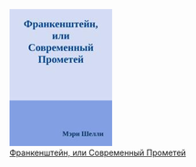 ![](Франкенштейн,%20или%20Современный%20Прометей.jpg)  
[Франкенштейн, или Современный Прометей](Франкенштейн,%20или%20Современный%20Прометей)
